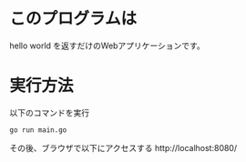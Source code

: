 # このプログラムは
hello world を返すだけのWebアプリケーションです。

# 実行方法
以下のコマンドを実行

```
go run main.go
```

その後、ブラウザで以下にアクセスする
http://localhost:8080/